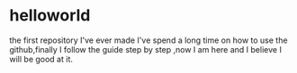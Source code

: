 # helloworld
the first repository I've ever made
I've spend a long time on how to use the github,finally I follow the guide step by step ,now I am here and I believe I will be good at it.
